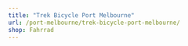 ```yaml
---
title: "Trek Bicycle Port Melbourne"
url: /port-melbourne/trek-bicycle-port-melbourne/
shop: Fahrrad
---
```

